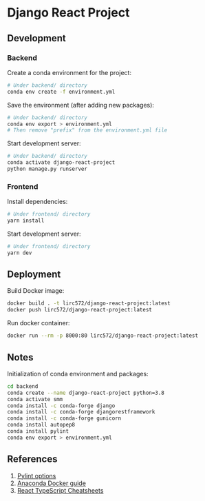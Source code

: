 # Django React Project

## Development

### Backend

Create a conda environment for the project:

```bash
# Under backend/ directory
conda env create -f environment.yml
```

Save the environment (after adding new packages):

```bash
# Under backend/ directory
conda env export > environment.yml
# Then remove "prefix" from the environment.yml file
```

Start development server:

```bash
# Under backend/ directory
conda activate django-react-project
python manage.py runserver
```

### Frontend

Install dependencies:

```bash
# Under frontend/ directory
yarn install
```

Start development server:

```bash
# Under frontend/ directory
yarn dev
```

## Deployment

Build Docker image:

```bash
docker build . -t lirc572/django-react-project:latest
docker push lirc572/django-react-project:latest
```

Run docker container:

```bash
docker run --rm -p 8000:80 lirc572/django-react-project:latest
```

## Notes

Initialization of conda environment and packages:

```bash
cd backend
conda create --name django-react-project python=3.8
conda activate smm
conda install -c conda-forge django
conda install -c conda-forge djangorestframework
conda install -c conda-forge gunicorn
conda install autopep8
conda install pylint
conda env export > environment.yml
```

## References

1. [Pylint options](https://pylint.pycqa.org/en/latest/technical_reference/features.html)
1. [Anaconda Docker guide](https://docs.anaconda.com/anaconda/user-guide/tasks/docker/)
1. [React TypeScript Cheatsheets](https://react-typescript-cheatsheet.netlify.app/)
